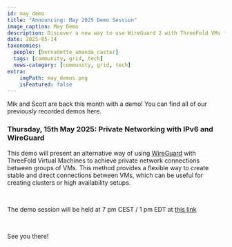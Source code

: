 ```yaml
---
id: may_demo
title: "Announcing: May 2025 Demo Session"
image_caption: May Demo
description: Discover a new way to use WireGuard 2 with ThreeFold VMs for creating private, stable, and scalable connections, ideal for clusters and high availability setups.
date: 2025-05-14
taxonomies:
  people: [bernadette_amanda_caster]
  tags: [community, grid, tech]
  news-category: [community, grid, tech]
extra:
    imgPath: may_demos.png
    isFeatured: false
---
```


Mik and Scott are back this month with a demo! You can find all of our previously recorded demos here.

### **Thursday, 15th May 2025: Private Networking with IPv6 and WireGuard**

This demo will present an alternative way of using [WireGuard](https://www.wireguard.com/) with ThreeFold Virtual Machines to achieve private network connections between groups of VMs. This method provides a flexible way to create stable and direct connections between VMs, which can be useful for creating clusters or high availability setups.

<br/>

The demo session will be held at 7 pm CEST / 1 pm EDT at [this link](https://bit.ly/tfcommunitycall) 

<br/>

See you there!